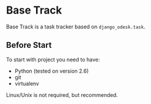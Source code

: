 Base Track
===================

Base Track is a task tracker based on `django_odesk.task`.

Before Start
------------

To start with project you need to have:

 - Python (tested on version 2.6)
 - git
 - virtualenv

Linux/Unix is not required, but recommended.
